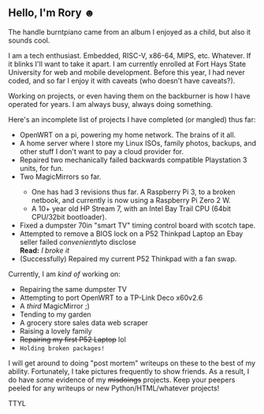 ## Hello, I'm Rory ☻
The handle burntpiano came from an album I enjoyed as a child, but also it sounds cool.

I am a tech enthusiast. Embedded, RISC-V, x86-64, MIPS, etc. Whatever. If it blinks I'll want to take it apart. I am currently  enrolled at Fort Hays State University for web and mobile development. Before this year, I had never coded, and so far I enjoy it with caveats (who doesn't have caveats?).

Working on projects, or even having them on the backburner is how I have operated for years. I am always busy, always doing something.

Here's an incomplete list of projects I have completed (or mangled) thus far:
<ul>
  <li>OpenWRT on a pi, powering my home network. The brains of it all.</li>
  <li>A home server where I store my Linux ISOs, family photos, backups, and other stuff I don't want to pay a cloud provider for.</li>
  <li>Repaired two mechanically failed backwards compatible Playstation 3 units, for fun.</li>
  <li>Two MagicMirrors so far.</li>
    <ul>
      <li>One has had 3 revisions thus far. A Raspberry Pi 3, to a broken netbook, and currently is now using a Raspberry Pi Zero 2 W.</li>
      <li>A 10+ year old HP Stream 7, with an Intel Bay Trail CPU (64bit CPU/32bit bootloader).</li>
    </ul>
  <li>Fixed a dumpster 70in "smart TV" timing control board with scotch tape.</li>
  <li>Attempted to remove a BIOS lock on a P52 Thinkpad Laptop an Ebay seller failed <em>conveniently</em>to disclose <br /><strong>Read:</strong> <em>I broke it</em></li>
  <li>(Successfully) Repaired my current P52 Thinkpad with a fan swap.</li>
</ul>

Currently, I am *kind of* working on:
<ul>
  <li>Repairing the same dumpster TV</li>
  <li>Attempting to port OpenWRT to a TP-Link Deco x60v2.6</li>
  <li>A <em>third</em> MagicMirror ;)</li>
  <li>Tending to my garden</li>
  <li>A grocery store sales data web scraper</li>
  <li>Raising a lovely family</li>
  <li><s>Repairing my first P52 Laptop</s> lol</li>
  <li><code>Holding broken packages!</code></li>
</ul>

I will get around to doing "post mortem" writeups on these to the best of my ability. Fortunately, I take pictures frequently to show friends. As a result, I do have *some* evidence of my ~~misdoings~~ projects. Keep your peepers peeled for any writeups or new Python/HTML/whatever projects!

TTYL 
